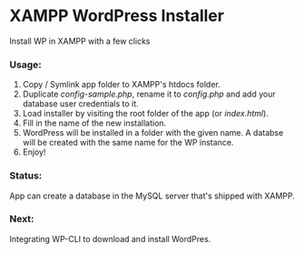# XAMPP WordPress Installer

Install WP in XAMPP with a few clicks

### Usage:

1. Copy / Symlink app folder to XAMPP's htdocs folder.
2. Duplicate _config-sample.php_, rename it to _config.php_ and add your database user credentials to it.
3. Load installer by visiting the root folder of the app (or _index.html_).
4. Fill in the name of the new installation.
5. WordPress will be installed in a folder with the given name. A databse will be created with the same name for the WP instance.
6. Enjoy!

### Status:

App can create a database in the MySQL server that's shipped with XAMPP.

### Next:

Integrating WP-CLI to download and install WordPres.
